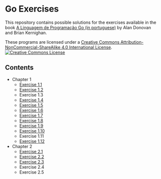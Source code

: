 # Go Exercises <!-- omit in toc -->

This repository contains possible solutions for the exercises available in the book [A Linguagem de Programação Go (in portuguese)](https://www.amazon.com.br/Linguagem-Programa%C3%A7%C3%A3o-Go-Alan-Donovan/dp/8575225464/ref=asc_df_8575225464) by Alan Donovan and Brian Kernighan.

These programs are licensed under a <a rel="license" href="http://creativecommons.org/licenses/by-nc-sa/4.0/">Creative Commons Attribution-NonCommercial-ShareAlike 4.0 International License</a>.<br/>
<a rel="license" href="http://creativecommons.org/licenses/by-nc-sa/4.0/"><img alt="Creative Commons License" style="border-width:0" src="https://i.creativecommons.org/l/by-nc-sa/4.0/88x31.png"/></a>

## Contents <!-- omit in toc -->
- Chapter 1
  - [Exercise 1.1](ch1/ex1-1/main.go)
  - [Exercise 1.2](ch1/ex1-2/main.go)
  - Exercise 1.3
  - [Exercise 1.4](ch1/ex1-4/main.go)
  - [Exercise 1.5](ch1/ex1-5/main.go)
  - [Exercise 1.6](ch1/ex1-6/main.go)
  - [Exercise 1.7](ch1/ex1-7/main.go)
  - [Exercise 1.8](ch1/ex1-8/main.go)
  - [Exercise 1.9](ch1/ex1-9/main.go)
  - [Exercise 1.10](ch1/ex1-10/main.go)
  - Exercise 1.11
  - [Exercise 1.12](ch1/ex1-12/main.go)
- Chapter 2
  - [Exercise 2.1](ch2/ex2-1/tempconv)
  - [Exercise 2.2](ch2/ex2-2)
  - [Exercise 2.3](ch2/ex2-3)
  - Exercise 2.4
  - Exercise 2.5